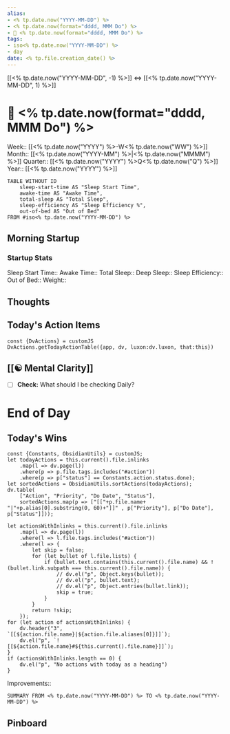 ```yaml
---
alias:
- <% tp.date.now("YYYY-MM-DD") %>
- <% tp.date.now(format="dddd, MMM Do") %>
- 🌄 <% tp.date.now(format="dddd, MMM Do") %>
tags:
- iso<% tp.date.now("YYYY-MM-DD") %>
- day
date: <% tp.file.creation_date() %>
---
```

[[<% tp.date.now("YYYY-MM-DD", -1) %>]] <=> [[<% tp.date.now("YYYY-MM-DD", 1) %>]]

# 🌄 <% tp.date.now(format="dddd, MMM Do") %>
Week:: [[<% tp.date.now("YYYY") %>-W<% tp.date.now("WW") %>]]
Month:: [[<% tp.date.now("YYYY-MM") %>|<% tp.date.now("MMMM") %>]]
Quarter:: [[<% tp.date.now("YYYY") %>Q<% tp.date.now("Q") %>]]
Year:: [[<% tp.date.now("YYYY") %>]]
```dataview
TABLE WITHOUT ID
	sleep-start-time AS "Sleep Start Time",
	awake-time AS "Awake Time",
	total-sleep AS "Total Sleep",
	sleep-efficiency AS "Sleep Efficiency %",
	out-of-bed AS "Out of Bed"
FROM #iso<% tp.date.now("YYYY-MM-DD") %>
```

## Morning Startup
### Startup Stats
Sleep Start Time:: 
Awake Time:: 
Total Sleep:: 
Deep Sleep:: 
Sleep Efficiency:: 
Out of Bed:: 
Weight:: 

## Thoughts


## **Today's Action Items**

 ```dataviewjs
const {DvActions} = customJS
DvActions.getTodayActionTable({app, dv, luxon:dv.luxon, that:this})
```

## [[☯️ Mental Clarity]]

-   [ ] **Check:** What should I be checking Daily?

# End of Day

## Today's Wins

```dataviewjs
const {Constants, ObsidianUtils} = customJS;
let todayActions = this.current().file.inlinks
    .map(l => dv.page(l))
    .where(p => p.file.tags.includes("#action"))
    .where(p => p["status"] == Constants.action.status.done);
let sortedActions = ObsidianUtils.sortActions(todayActions);
dv.table(
	["Action", "Priority", "Do Date", "Status"],
    sortedActions.map(p => ["[["+p.file.name+ "|"+p.alias[0].substring(0, 60)+"]]" , p["Priority"], p["Do Date"], p["Status"]]));
```

```dataviewjs
let actionsWithInlinks = this.current().file.inlinks
    .map(l => dv.page(l))
    .where(l => l.file.tags.includes("#action"))
    .where(l => {
        let skip = false;
        for (let bullet of l.file.lists) {
            if (bullet.text.contains(this.current().file.name) && !(bullet.link.subpath === this.current().file.name)) {
                // dv.el("p", Object.keys(bullet));
                // dv.el("p", bullet.text);
                // dv.el("p", Object.entries(bullet.link));
                skip = true;
            }
        }
        return !skip;
    });
for (let action of actionsWithInlinks) {
    dv.header("3", `[[${action.file.name}|${action.file.aliases[0]}]]`);
    dv.el("p", `![[${action.file.name}#${this.current().file.name}]]`);
}
if (actionsWithInlinks.length == 0) {
    dv.el("p", "No actions with today as a heading")
}
```

Improvements:: 

```toggl
SUMMARY FROM <% tp.date.now("YYYY-MM-DD") %> TO <% tp.date.now("YYYY-MM-DD") %>
```
## Pinboard
